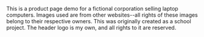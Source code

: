 This is a product page demo for a fictional corporation selling laptop computers. Images used are from other websites--all rights of these images belong to their respective owners. This was originally created as a school project. The header logo is my own, and all rights to it are reserved.

